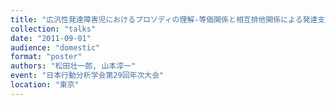 ```yaml
---
title: "広汎性発達障害児におけるプロソディの理解-等価関係と相互排他関係による発達支援"
collection: "talks"
date: "2011-09-01"
audience: "domestic"
format: "poster"
authors: "松田壮一郎, 山本淳一"
event: "日本行動分析学会第29回年次大会"
location: "東京"
---
```

